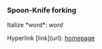 ### Spoon-Knife forking

Italize \*word\*: *word*

Hyperlink \[link\]\(url\): [homepage](https://github.com/)
